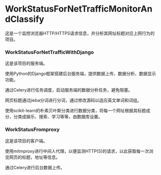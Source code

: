# WorkStatusForNetTrafficMonitorAndClassify

这是一个监控浏览器HTTP/HTTPS请求信息，并分析其网址标题对应上网行为的项目。

### WorkStatusForNetTrafficWithDjango

这是该项目的服务端。

使用Python的Django框架搭建后台服务端，提供数据上传、数据分析、数据显示功能。

通过Celery进行任务调度，启动服务端的数据分析任务，避免阻塞。

网页标题通过jieba分词进行分词，通过修改源码以适应英文单词和词组。

使用scikit-learn的朴素贝叶斯分类进行数据分类，将每一个网址根据其标题成分，分类成娱乐、搜索、学习等等，由数据库设置。

### WorkStatusFromproxy

这是该项目的客户端。

使用mitmproxy进行中间人代理，以便监测HTTP(S)的请求，以此获取每一次浏览网页的标题，地址等信息。

通过Celery进行后台数据上传。
